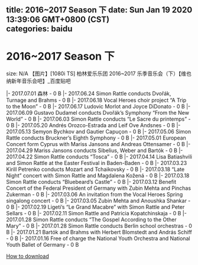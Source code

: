
title: 2016~2017 Season 下
date: Sun Jan 19 2020 13:39:06 GMT+0800 (CST)    
categories: baidu
---

# 2016~2017 Season 下
size: N/A
 【图片】[1080i TS] 柏林爱乐乐团 2016~2017 乐季音乐会（下）【维也纳新年音乐会吧】_百度贴吧
 
|- 2017.07.01 森林 - 0 B
|- 2017.06.24 Simon Rattle conducts Dvořák, Turnage and Brahms - 0 B
|- 2017.06.18 Vocal Heroes choir project “A Trip to the Moon” - 0 B
|- 2017.06.17 Ludovic Morlot and Joyce DiDonato - 0 B
|- 2017.06.09 Gustavo Dudamel conducts Dvořák’s Symphony “From the New World” - 0 B
|- 2017.06.03 Simon Rattle conducts “Le Sacre du printemps” - 0 B
|- 2017.05.20 Andrés Orozco-Estrada and Leif Ove Andsnes - 0 B
|- 2017.05.13 Semyon Bychkov and Gautier Capuçon - 0 B
|- 2017.05.06 Simon Rattle conducts Bruckner’s Eighth Symphony - 0 B
|- 2017.05.01 European Concert form Cyprus with Mariss Jansons and Andreas Ottensamer - 0 B
|- 2017.04.29 Mariss Jansons conducts Sibelius, Weber and Bartók - 0 B
|- 2017.04.22 Simon Rattle conducts “Tosca” - 0 B
|- 2017.04.14 Lisa Batiashvili and Simon Rattle at the Easter Festival in Baden-Baden - 0 B
|- 2017.03.23 Kirill Petrenko conducts Mozart and Tchaikovsky - 0 B
|- 2017.03.18 “Late Night” concert with Simon Rattle and Magdalena Kožená - 0 B
|- 2017.03.18 Simon Rattle conducts “Bluebeard’s Castle” - 0 B
|- 2017.03.12 Benefit Concert of the Federal President of Germany with Zubin Mehta and Pinchas Zukerman - 0 B
|- 2017.03.06 An invitation from the Vocal Heroes Spring singalong concert - 0 B
|- 2017.03.05 Zubin Mehta and Anoushka Shankar - 0 B
|- 2017.02.19 Ligeti’s “Le Grand Macabre” with Simon Rattle and Peter Sellars - 0 B
|- 2017.02.11 Simon Rattle and Patricia Kopatchinskaja - 0 B
|- 2017.01.28 Simon Rattle conducts “The Gospel According to the Other Mary” - 0 B
|- 2017.01.28 Simon Rattle conducts Berlin school orchestras - 0 B
|- 2017.01.21 Bartók and Brahms with Herbert Blomstedt and András Schiff - 0 B
|- 2017.01.16 Free of charge the National Youth Orchestra and National Youth Ballet of Germany - 0 B

[How to download](https://bpcam.bemobtrk.com/go/2ceec3aa-1ca2-46d6-b9ff-aaa5c184517c?jno=803)